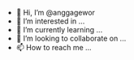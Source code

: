 - 👋 Hi, I’m @anggagewor
- 👀 I’m interested in ...
- 🌱 I’m currently learning ...
- 💞️ I’m looking to collaborate on ...
- 📫 How to reach me ...

<!---
anggagewor/anggagewor is a ✨ special ✨ repository because its `README.md` (this file) appears on your GitHub profile.
You can click the Preview link to take a look at your changes.
--->
